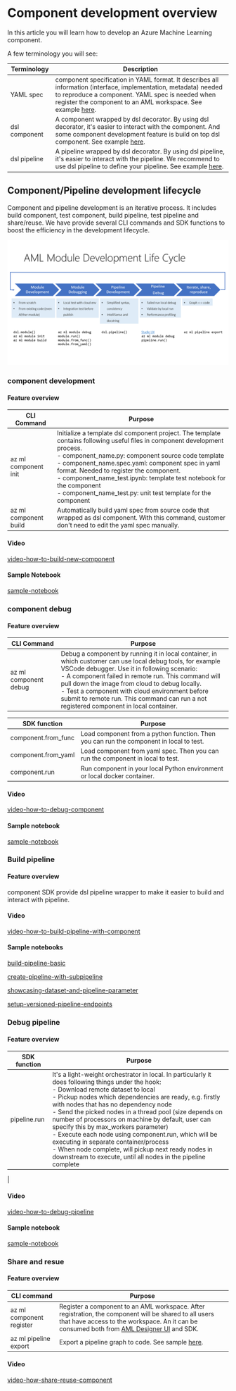 # Component development overview

In this article you will learn how to develop an Azure Machine Learning component.



A few terminology you will see: 

|Terminology|Description|
| -----------| ----------- |
|YAML spec| component specification in YAML format. It describes all information (interface, implementation, metadata) needed to reproduce a component. YAML spec is needed when register the component to an AML workspace. See example [here](https://github.com/Azure/DesignerPrivatePreviewFeatures/blob/master/azureml-components/docs/component-spec-definition.md).|
|dsl component|A component wrapped by dsl decorator. By using dsl decorator, it's easier to interact with the component. And some component development feature is build on top dsl component. See example [here](). |
|dsl pipeline|A pipeline wrapped by dsl decorator. By using dsl pipeline, it's easier to interact with the pipeline. We recommend to use dsl pipeline to define your pipeline. See example [here](). |




## Component/Pipeline development lifecycle
Component and pipeline development is an iterative process. It includes build component, test component, build pipeline, test pipeline and share/reuse. We have provide several CLI commands and SDK functions to boost the efficiency in the development lifecycle.

![component-management-lifecycle](./components/media/component-lifecycle.png)

### component development

#### Feature overview

|CLI Command|Purpose|
| -----------| ----------- |
|az ml component init| Initialize a template dsl component project. The template contains following useful files in component development process. <br /> - component_name.py: component source code template <br /> - component_name.spec.yaml: component spec in yaml format. Needed to register the component. <br /> - component_name_test.ipynb: template test notebook for the component <br /> - component_name_test.py: unit test template for the component  |
|az ml component build|Automatically build yaml spec from source code that wrapped as dsl component. With this command, customer don't need to edit the yaml spec manually. |

#### Video

[video-how-to-build-new-component]()

#### Sample Notebook

[sample-notebook]()




### component debug


#### Feature overview
|CLI Command|Purpose|
| -----------| ----------- |
|az ml component debug|Debug a component by running it in local container, in which customer can use local debug tools, for example VSCode debugger. Use it in following scenario: <br />  - A component failed in remote run. This command will pull down the image from cloud to debug locally.  <br />  - Test a component with cloud environment before submit to remote run. This command can run a not registered component in local container.|

|SDK function|Purpose|
| -----------| ----------- |
|component.from_func|Load component from a python function. Then you can run the component in local to test.|
|component.from_yaml|Load component from yaml spec. Then you can run the component in local to test. |
|component.run|Run component in your local Python environment or local docker container.|

#### Video

[video-how-to-debug-component]()


#### Sample notebook

[sample-notebook]()



### Build pipeline

#### Feature overview

component SDK provide dsl pipeline wrapper to make it easier to build and interact with pipeline. 

#### Video 

[video-how-to-build-pipeline-with-component]()

#### Sample notebooks

[build-pipeline-basic](https://github.com/Azure/DesignerPrivatePreviewFeatures/blob/sdkpreview/azureml-components/samples/get-started.ipynb)

[create-pipeline-with-subpipeline](https://github.com/Azure/DesignerPrivatePreviewFeatures/blob/sdkpreview/azureml-components/samples/create-pipeline-with-subpipeline.ipynb)

[showcasing-dataset-and-pipeline-parameter](https://github.com/Azure/DesignerPrivatePreviewFeatures/blob/sdkpreview/azureml-components/samples/showcasing-dataset-and-pipelineparameter.ipynb)

[setup-versioned-pipeline-endpoints](https://github.com/Azure/DesignerPrivatePreviewFeatures/blob/sdkpreview/azureml-components/samples/setup-versioned-pipeline-endpoints.ipynb)



### Debug pipeline
#### Feature overview
|SDK function|Purpose|
| -----------| ----------- |
|pipeline.run|It's a light-weight orchestrator in local. In particularly it does following things under the hook: <br /> -  Download remote dataset to local <br /> - Pickup nodes which dependencies are ready, e.g. firstly with nodes that has no dependency node  <br /> - Send the picked nodes in a thread pool (size depends on number of processors on machine by default, user can specify this by max_workers parameter)  <br /> - Execute each node using component.run, which will be executing in separate container/process  <br /> - When node complete, will pickup next ready nodes in downstream to execute, until all nodes in the pipeline complete
|


#### Video
[video-how-to-debug-pipeline]()

#### Sample notebook


[sample-notebook]()


### Share and resue


#### Feature overview
|CLI command|Purpose|
| -----------| ----------- |
|az ml component register|Register a component to an AML workspace. After registration, the component will be shared to all users that have access to the workspace. An it can be consumed both from [AML Designer UI](https://ml.azure.com/) and SDK.|
|az ml pipeline export|Export a pipeline graph to code. See sample [here](). |


#### Video
[video-how-share-reuse-component]()
